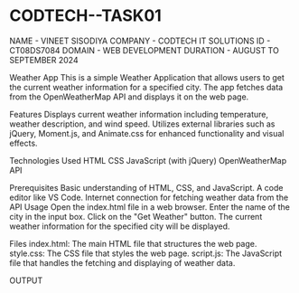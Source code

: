 # CODTECH--TASK01
NAME - VINEET SISODIYA COMPANY - CODTECH IT SOLUTIONS ID - CT08DS7084 DOMAIN - WEB DEVELOPMENT DURATION - AUGUST TO SEPTEMBER 2024

Weather App This is a simple Weather Application that allows users to get the current weather information for a specified city. The app fetches data from the OpenWeatherMap API and displays it on the web page.

Features Displays current weather information including temperature, weather description, and wind speed. Utilizes external libraries such as jQuery, Moment.js, and Animate.css for enhanced functionality and visual effects.

Technologies Used HTML CSS JavaScript (with jQuery) OpenWeatherMap API

Prerequisites Basic understanding of HTML, CSS, and JavaScript. A code editor like VS Code. Internet connection for fetching weather data from the API Usage Open the index.html file in a web browser. Enter the name of the city in the input box. Click on the "Get Weather" button. The current weather information for the specified city will be displayed.

Files index.html: The main HTML file that structures the web page. style.css: The CSS file that styles the web page. script.js: The JavaScript file that handles the fetching and displaying of weather data.

OUTPUT
